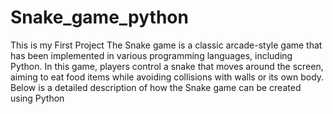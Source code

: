 # Snake_game_python
This is my First Project
The Snake game is a classic arcade-style game that has been implemented in various programming languages, including Python. In this game, players control a snake that moves around the screen, aiming to eat food items while avoiding collisions with walls or its own body. Below is a detailed description of how the Snake game can be created using Python
